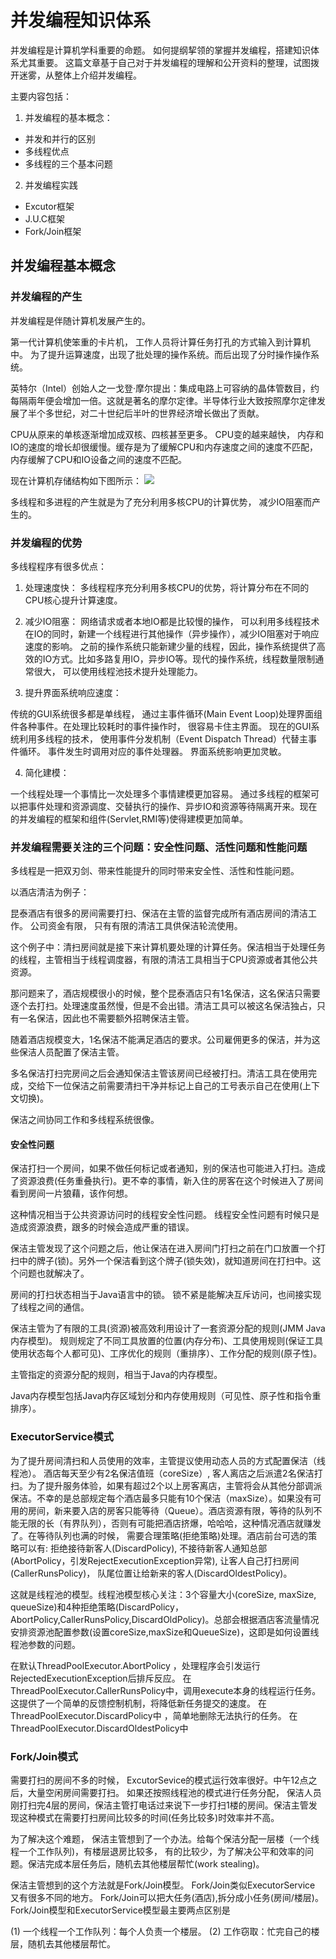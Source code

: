 # 并发编程知识体系

并发编程是计算机学科重要的命题。 如何提纲挈领的掌握并发编程，搭建知识体系尤其重要。 这篇文章基于自己对于并发编程的理解和公开资料的整理，试图拨开迷雾，从整体上介绍并发编程。

主要内容包括：

1. 并发编程的基本概念：
- 并发和并行的区别
- 多线程优点
- 多线程的三个基本问题
2. 并发编程实践
- Excutor框架
- J.U.C框架
- Fork/Join框架

## 并发编程基本概念

### 并发编程的产生

并发编程是伴随计算机发展产生的。

第一代计算机使笨重的卡片机， 工作人员将计算任务打孔的方式输入到计算机中。
为了提升运算速度，出现了批处理的操作系统。而后出现了分时操作操作系统。

英特尔（Intel）创始人之一戈登·摩尔提出：集成电路上可容纳的晶体管数目，约每隔兩年便会增加一倍。这就是著名的摩尔定律。半导体行业大致按照摩尔定律发展了半个多世纪，对二十世纪后半叶的世界经济增长做出了贡献。

CPU从原来的单核逐渐增加成双核、四核甚至更多。 CPU变的越来越快， 内存和IO的速度的增长却很缓慢。缓存是为了缓解CPU和内存速度之间的速度不匹配， 内存缓解了CPU和IO设备之间的速度不匹配。

现在计算机存储结构如下图所示：
![](https://imgkr.cn-bj.ufileos.com/bdace000-1f3a-4fda-b69a-aac9fe3721a5.png)


多线程和多进程的产生就是为了充分利用多核CPU的计算优势， 减少IO阻塞而产生的。 

### 并发编程的优势

多线程程序有很多优点：
1. 处理速度快： 多线程程序充分利用多核CPU的优势，将计算分布在不同的CPU核心提升计算速度。

2. 减少IO阻塞： 网络请求或者本地IO都是比较慢的操作， 可以利用多线程技术在IO的同时，新建一个线程进行其他操作（异步操作），减少IO阻塞对于响应速度的影响。
之前的操作系统只能新建少量的线程，因此，操作系统提供了高效的IO方式。比如多路复用IO，异步IO等。现代的操作系统，线程数量限制通常很大， 可以使用线程池技术提升处理能力。 

3. 提升界面系统响应速度：

传统的GUI系统很多都是单线程， 通过主事件循环(Main Event Loop)处理界面组件各种事件。在处理比较耗时的事件操作时， 很容易卡住主界面。
现在的GUI系统利用多线程的技术， 使用事件分发机制（Event Dispatch Thread）代替主事件循环。 事件发生时调用对应的事件处理器。 界面系统影响更加灵敏。 

4. 简化建模：

一个线程处理一个事情比一次处理多个事情建模更加容易。 通过多线程的框架可以把事件处理和资源调度、交替执行的操作、异步IO和资源等待隔离开来。现在的并发编程的框架和组件(Servlet,RMI等)使得建模更加简单。 

### 并发编程需要关注的三个问题：安全性问题、活性问题和性能问题

多线程是一把双刃剑、带来性能提升的同时带来安全性、活性和性能问题。 


以酒店清洁为例子：

昆泰酒店有很多的房间需要打扫、保洁在主管的监督完成所有酒店房间的清洁工作。 
公司资金有限， 只有有限的清洁工具供保洁轮流使用。 

这个例子中：清扫房间就是接下来计算机要处理的计算任务。保洁相当于处理任务的线程，主管相当于线程调度器，有限的清洁工具相当于CPU资源或者其他公共资源。 


那问题来了，酒店规模很小的时候，整个昆泰酒店只有1名保洁，这名保洁只需要逐个去打扫。处理速度虽然慢，但是不会出错。清洁工具可以被这名保洁独占，只有一名保洁，因此也不需要额外招聘保洁主管。

随着酒店规模变大，1名保洁不能满足酒店的要求。公司雇佣更多的保洁，并为这些保洁人员配置了保洁主管。 

多名保洁打扫完房间之后会通知保洁主管该房间已经被打扫。清洁工具在使用完成，交给下一位保洁之前需要清扫干净并标记上自己的工号表示自己在使用(上下文切换)。

保洁之间协同工作和多线程系统很像。

#### 安全性问题

保洁打扫一个房间，如果不做任何标记或者通知，别的保洁也可能进入打扫。造成了资源浪费(任务重叠执行)。更不幸的事情，新入住的房客在这个时候进入了房间看到房间一片狼藉，该作何想。

这种情况相当于公共资源访问时的线程安全性问题。 线程安全性问题有时候只是造成资源浪费，跟多的时候会造成严重的错误。 

保洁主管发现了这个问题之后，他让保洁在进入房间门打扫之前在门口放置一个打扫中的牌子(锁)。另外一个保洁看到这个牌子(锁失效)，就知道房间在打扫中。这个问题也就解决了。 

房间的打扫状态相当于Java语言中的锁。 锁不紧是能解决互斥访问，也间接实现了线程之间的通信。 


保洁主管为了有限的工具(资源)被高效利用设计了一套资源分配的规则(JMM Java内存模型)。 规则规定了不同工具放置的位置(内存分布)、工具使用规则(保证工具使用状态每个人都可见)、工序优化的规则（重排序）、工作分配的规则(原子性)。

主管指定的资源分配的规则，相当于Java的内存模型。

Java内存模型包括Java内存区域划分和内存使用规则（可见性、原子性和指令重排序）。



### ExecutorService模式

为了提升房间清扫和人员使用的效率，主管提议使用动态人员的方式配置保洁（线程池）。 酒店每天至少有2名保洁值班（coreSize）, 客人离店之后派遣2名保洁打扫。为了提升服务体验，如果有超过2个以上房客离店，主管将会从其他分部调派保洁。不幸的是总部规定每个酒店最多只能有10个保洁（maxSize）。如果没有可用的房间，新来要入店的房客只能等待（Queue）。酒店资源有限，等待的队列不能无限的长（有界队列），否则有可能把酒店挤爆，哈哈哈，这种情况酒店就赚发了。在等待队列也满的时候， 需要合理策略(拒绝策略)处理。酒店前台可选的策略可以有:
拒绝接待新客人(DiscardPolicy), 不接待新客人通知总部(AbortPolicy，引发RejectExecutionException异常), 让客人自己打扫房间(CallerRunsPolicy)， 队尾位置让给新来的客人(DiscardOldestPolicy)。

这就是线程池的模型。线程池模型核心关注：3个容量大小(coreSize, maxSize, queueSize)和4种拒绝策略(DiscardPolicy，AbortPolicy,CallerRunsPolicy,DiscardOldPolicy)。总部会根据酒店客流量情况安排资源池配置参数(设置coreSize,maxSize和QueueSize)，这即是如何设置线程池参数的问题。 

在默认ThreadPoolExecutor.AbortPolicy ，处理程序会引发运行RejectedExecutionException后排斥反应。
在ThreadPoolExecutor.CallerRunsPolicy中，调用execute本身的线程运行任务。 这提供了一个简单的反馈控制机制，将降低新任务提交的速度。
在ThreadPoolExecutor.DiscardPolicy中 ，简单地删除无法执行的任务。
在ThreadPoolExecutor.DiscardOldestPolicy中 

### Fork/Join模式

需要打扫的房间不多的时候， ExcutorSevice的模式运行效率很好。中午12点之后，大量空闲房间需要打扫。 如果还按照线程池的模式进行任务分配， 保洁人员刚打扫完4层的房间，保洁主管打电话过来说下一步打扫1楼的房间。保洁主管发现这种模式在需要打扫房间比较多的时间(任务比较多)时效率并不高。 

为了解决这个难题， 保洁主管想到了一个办法。给每个保洁分配一层楼（一个线程一个工作队列)，有楼层退房比较多， 有的比较少，为了解决公平和效率的问题。保洁完成本层任务后，随机去其他楼层帮忙(work stealing)。 

保洁主管想到的这个方法就是Fork/Join模型。 Fork/Join类似ExecutorService
又有很多不同的地方。 Fork/Join可以把大任务(酒店),拆分成小任务(房间/楼层)。
Fork/Join模型和ExecutorService模型最主要两点区别是

(1) 一个线程一个工作队列：每个人负责一个楼层。 
(2) 工作窃取：忙完自己的楼层，随机去其他楼层帮忙。